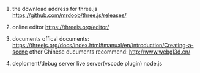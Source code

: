 1. the download address for three.js
https://github.com/mrdoob/three.js/releases/

2. online editor
https://threejs.org/editor/

3. documents
offical documents:
https://threejs.org/docs/index.html#manual/en/introduction/Creating-a-scene
other Chinese ducuments recommend:
http://www.webgl3d.cn/

4. deploment/debug server
live server(vscode plugin)
node.js